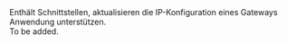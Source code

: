 <Namespace Name="Microsoft.Azure.Management.Network.Fluent.ApplicationGatewayIPConfiguration.Update">
  <Docs>
    <summary>Enthält Schnittstellen, aktualisieren die IP-Konfiguration eines Gateways Anwendung unterstützen.</summary> 
    <remarks>To be added.</remarks>
  </Docs>
</Namespace>
